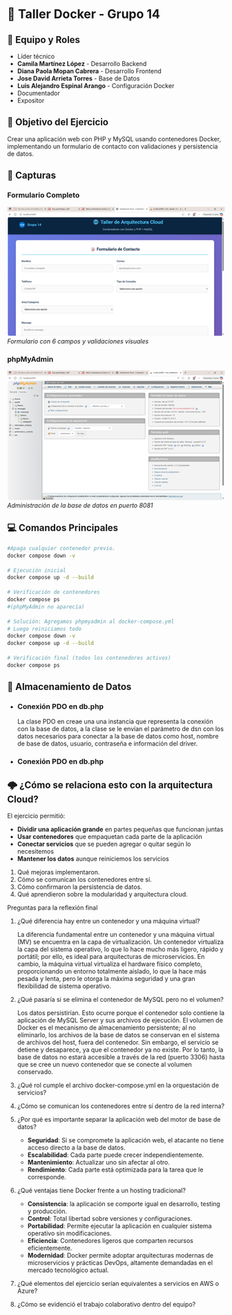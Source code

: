 # 🐳 Taller Docker - Grupo 14

## 👥 Equipo y Roles
- Líder técnico
- **Camila Martínez López** - Desarrollo Backend
- **Diana Paola Mopan Cabrera** - Desarrollo Frontend 
- **Jose David Arrieta Torres** - Base de Datos
- **Luis Alejandro Espinal Arango** - Configuración Docker
- Documentador
- Expositor

## 🎯 Objetivo del Ejercicio
Crear una aplicación web con PHP y MySQL usando contenedores Docker, implementando un formulario de contacto con validaciones y persistencia de datos.

## 📸 Capturas

### Formulario Completo
![Formulario](images/formulario.png)
*Formulario con 6 campos y validaciones visuales*

### phpMyAdmin
![phpMyAdmin](images/phpmyadmin.png)
*Administración de la base de datos en puerto 8081*

## 💻 Comandos Principales

```bash
#Apaga cualquier contenedor previo.
docker compose down -v

# Ejecución inicial
docker compose up -d --build

# Verificación de contenedores 
docker compose ps
#(phpMyAdmin no aparecía)

# Solución: Agregamos phpmyadmin al docker-compose.yml
# Luego reiniciamos todo
docker compose down -v
docker compose up -d --build

# Verificación final (todos los contenedores activos)
docker compose ps
```

## 💾 Almacenamiento de Datos
- ### Conexión PDO en db.php
    La clase PDO en creae una una instancia que representa la conexión con la base de datos, a la clase se le envían el parámetro de dsn con los datos necesarios para conectar a la base de datos como host, nombre de base de datos, usuario, contraseña e información del driver.
- ### Conexión PDO en db.php

## 🌩️ ¿Cómo se relaciona esto con la arquitectura Cloud?
El ejercicio permitió:
- **Dividir una aplicación grande** en partes pequeñas que funcionan juntas
- **Usar contenedores** que empaquetan cada parte de la aplicación  
- **Conectar servicios** que se pueden agregar o quitar según lo necesitemos
- **Mantener los datos** aunque reiniciemos los servicios

1. Qué mejoras implementaron.
2. Cómo se comunican los contenedores entre sí.
3. Cómo confirmaron la persistencia de datos.
4. Qué aprendieron sobre la modularidad y arquitectura cloud.


Preguntas para la reflexión final
1. ¿Qué diferencia hay entre un contenedor y una máquina virtual?
   
    La diferencia fundamental entre un contenedor y una máquina virtual (MV) se encuentra en la capa de virtualización. Un contenedor virtualiza la capa del sistema operativo, lo que lo hace mucho más ligero,         rápido y portátil; por ello, es ideal para arquitecturas de microservicios. En cambio, la máquina virtual virtualiza el hardware físico completo, proporcionando un entorno totalmente aislado, lo que la hace       más pesada y lenta, pero le otorga la máxima seguridad y una gran flexibilidad de sistema operativo.

2. ¿Qué pasaría si se elimina el contenedor de MySQL pero no el volumen?
   
    Los datos persistirían. Esto ocurre porque el contenedor solo contiene la aplicación de MySQL Server y sus archivos de ejecución. El volumen de Docker es el mecanismo de almacenamiento persistente; al no          eliminarlo, los archivos de la base de datos se conservan en el sistema de archivos del host, fuera del contenedor.
    Sin embargo, el servicio se detiene y desaparece, ya que el contenedor ya no existe. Por lo tanto, la base de datos no estará accesible a través de la red (puerto 3306) hasta que se cree un nuevo contenedor       que se conecte al volumen conservado.
   
3. ¿Qué rol cumple el archivo docker-compose.yml en la orquestación de
servicios?
4. ¿Cómo se comunican los contenedores entre sí dentro de la red interna?
5. ¿Por qué es importante separar la aplicación web del motor de base de
datos?
    - **Seguridad**: Si se compromete la aplicación web, el atacante no tiene acceso directo a la base de datos.
    - **Escalabilidad**: Cada parte puede crecer independientemente.
    - **Mantenimiento**: Actualizar uno sin afectar al otro.
    - **Rendimiento**: Cada parte está optimizada para la tarea que le corresponde.
      
6. ¿Qué ventajas tiene Docker frente a un hosting tradicional?
    - **Consistencia**: la aplicación se comporte igual en desarrollo, testing y producción.
    - **Control**: Total libertad sobre versiones y configuraciones.
    - **Portabilidad**: Permite ejecutar la aplicación en cualquier sistema operativo sin modificaciones.
    - **Eficiencia**: Contenedores ligeros que comparten recursos eficientemente.
    - **Modernidad**: Docker permite adoptar arquitecturas modernas de microservicios y prácticas DevOps, altamente demandadas en el mercado tecnológico actual.
      
7. ¿Qué elementos del ejercicio serían equivalentes a servicios en AWS o
Azure?
8. ¿Cómo se evidenció el trabajo colaborativo dentro del equipo?
